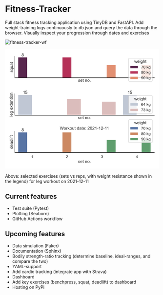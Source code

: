# Fitness-Tracker

Full stack fitness tracking application using TinyDB and FastAPI.
Add weight-training logs continuously to db.json and query the data through the browser.
Visually inspect your progression through dates and exercises

![fitness-tracker-wf](https://github.com/TheNewThinkTank/Fitness-Tracker/actions/workflows/fitness-tracker-wf.yml/badge.svg)

![alt](img/workout_2021-12-11.png)

Above: selected exercises (sets vs reps, with weight resistance shown in the legend) for leg workout on 2021-12-11

## Current features

- Test suite (Pytest)
- Plotting (Seaborn)
- GitHub Actions workflow

## Upcoming features

- Data simulation (Faker)
- Documentation (Sphinx)
- Bodily strength-ratio tracking (determine baseline, ideal-ranges, and compare the two)
- YAML-support
- Add cardio tracking (integrate app with Strava)
- Dashboard
- Add key exercises (benchpress, squat, deadlift) to dashboard
- Hosting on PyPi
